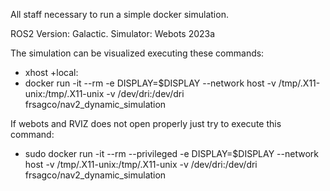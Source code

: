 All staff necessary to run a simple docker simulation. 

ROS2 Version: Galactic. Simulator: Webots 2023a

The simulation can be visualized executing these commands:
 - xhost +local:
 - docker run -it --rm -e DISPLAY=$DISPLAY --network host -v /tmp/.X11-unix:/tmp/.X11-unix -v /dev/dri:/dev/dri frsagco/nav2_dynamic_simulation

If webots and RVIZ does not open properly just try to execute this command:
 - sudo docker run -it --rm --privileged -e DISPLAY=$DISPLAY --network host -v /tmp/.X11-unix:/tmp/.X11-unix -v /dev/dri:/dev/dri frsagco/nav2_dynamic_simulation